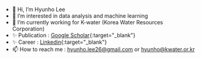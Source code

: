 - 👋 Hi, I’m Hyunho Lee
- 👀 I’m interested in data analysis and machine learning
- 🌱 I’m currently working for K-water (Korea Water Resources Corporation)
- ✨ Publication : [Google Scholar](https://scholar.google.com/citations?user=_BauogcAAAAJ&hl=ko){:target="_blank"}
- ✨ Career : [Linkedin](https://www.linkedin.com/in/hyunho-lee-91a473226/){:target="_blank"}
- 📫 How to reach me : hyunho.lee26@gmail.com or hyunho@kwater.or.kr

<!---
hyunholee26/hyunholee26 is a ✨ special ✨ repository because its `README.md` (this file) appears on your GitHub profile.
You can click the Preview link to take a look at your changes.
--->
